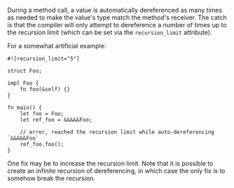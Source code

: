During a method call, a value is automatically dereferenced as many times as
needed to make the value's type match the method's receiver. The catch is that
the compiler will only attempt to dereference a number of times up to the
recursion limit (which can be set via the `recursion_limit` attribute).

For a somewhat artificial example:

```compile_fail,E0055
#![recursion_limit="5"]

struct Foo;

impl Foo {
    fn foo(&self) {}
}

fn main() {
    let foo = Foo;
    let ref_foo = &&&&&Foo;

    // error, reached the recursion limit while auto-dereferencing `&&&&&Foo`
    ref_foo.foo();
}
```

One fix may be to increase the recursion limit. Note that it is possible to
create an infinite recursion of dereferencing, in which case the only fix is to
somehow break the recursion.
